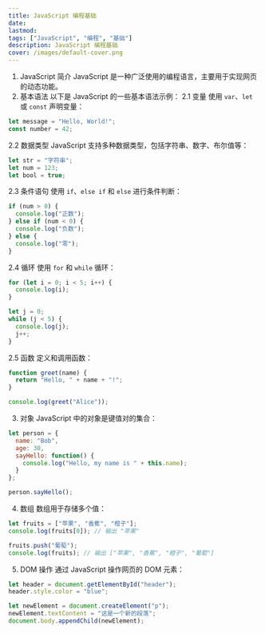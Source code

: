 ```yaml
---
title: JavaScript 编程基础
date: 
lastmod: 
tags: ["JavaScript", "编程", "基础"]
description: JavaScript 编程基础
cover: /images/default-cover.png
---
```

1. JavaScript 简介
JavaScript 是一种广泛使用的编程语言，主要用于实现网页的动态功能。
1. 基本语法
以下是 JavaScript 的一些基本语法示例：
2.1 变量
使用 `var`、`let` 或 `const` 声明变量：
```javascript
let message = "Hello, World!";
const number = 42;
```
2.2 数据类型
JavaScript 支持多种数据类型，包括字符串、数字、布尔值等：
```javascript
let str = "字符串";
let num = 123;
let bool = true;
```
2.3 条件语句
使用 `if`、`else if` 和 `else` 进行条件判断：
```javascript
if (num > 0) {
  console.log("正数");
} else if (num < 0) {
  console.log("负数");
} else {
  console.log("零");
}
```
2.4 循环
使用 `for` 和 `while` 循环：
```javascript
for (let i = 0; i < 5; i++) {
  console.log(i);
}

let j = 0;
while (j < 5) {
  console.log(j);
  j++;
}
```
2.5 函数
定义和调用函数：
```javascript
function greet(name) {
  return "Hello, " + name + "!";
}

console.log(greet("Alice"));
```
3. 对象
JavaScript 中的对象是键值对的集合：
```javascript
let person = {
  name: "Bob",
  age: 30,
  sayHello: function() {
    console.log("Hello, my name is " + this.name);
  }
};

person.sayHello();
```
4. 数组 
数组用于存储多个值：
```javascript
let fruits = ["苹果", "香蕉", "橙子"];
console.log(fruits[0]); // 输出 "苹果"

fruits.push("葡萄");
console.log(fruits); // 输出 ["苹果", "香蕉", "橙子", "葡萄"]
```
5. DOM 操作
通过 JavaScript 操作网页的 DOM 元素：
```javascript
let header = document.getElementById("header");
header.style.color = "blue";

let newElement = document.createElement("p");
newElement.textContent = "这是一个新的段落";
document.body.appendChild(newElement);
```
